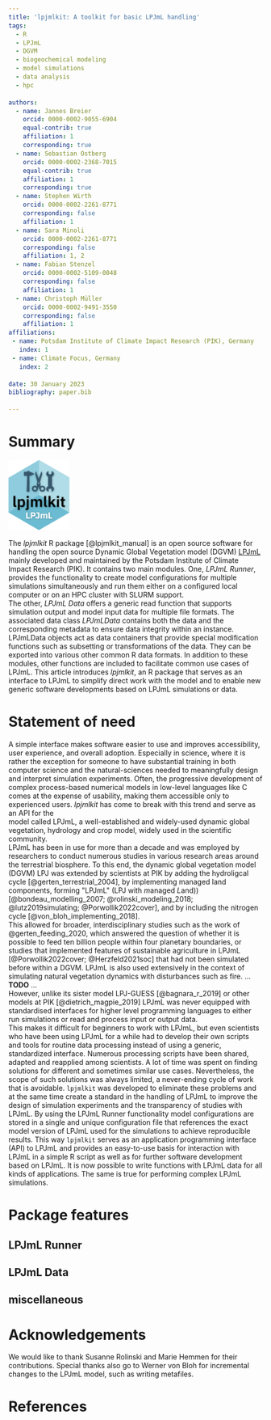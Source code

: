 ```yaml
---
title: 'lpjmlkit: A toolkit for basic LPJmL handling'
tags:
  - R
  - LPJmL
  - DGVM
  - biogeochemical modeling
  - model simulations
  - data analysis
  - hpc

authors:
  - name: Jannes Breier
    orcid: 0000-0002-9055-6904
    equal-contrib: true
    affiliation: 1
    corresponding: true
  - name: Sebastian Ostberg
    orcid: 0000-0002-2368-7015
    equal-contrib: true
    affiliation: 1
    corresponding: true
  - name: Stephen Wirth
    orcid: 0000-0002-2261-8771
    corresponding: false
    affiliation: 1
  - name: Sara Minoli
    orcid: 0000-0002-2261-8771
    corresponding: false
    affiliation: 1, 2
  - name: Fabian Stenzel
    orcid: 0000-0002-5109-0048
    corresponding: false
    affiliation: 1
  - name: Christoph Müller
    orcid: 0000-0002-9491-3550
    corresponding: false
    affiliation: 1
affiliations:
 - name: Potsdam Institute of Climate Impact Research (PIK), Germany
   index: 1
 - name: Climate Focus, Germany
   index: 2

date: 30 January 2023
bibliography: paper.bib

---
```


# Summary

<img src="inst/img/logo.png" alt="drawing" style="width:24%;"/>

[//]: # (![]\(inst/img/logo.png\){width=24% align=left} -> use for final publication)

The *lpjmlkit* R package [@lpjmlkit_manual] is an open source software for
handling the open source Dynamic Global Vegetation model (DGVM)
[LPJmL](https://github.com/PIK-LPJmL/LPJmL) mainly developed and maintained
by the Potsdam Institute of Climate Impact Research (PIK).
It contains two main modules. One, *LPJmL Runner*, provides the functionality to
create model configurations for multiple simulations simultaneously and run them
either on a configured local computer or on an HPC cluster with SLURM support.\
The other, *LPJmL Data* offers a generic read function that supports
simulation output and model input data for multiple file formats.
The associated data class *LPJmLData* contains both the data and the
corresponding metadata to ensure data integrity within an instance. LPJmLData
objects act as data containers that provide special modification functions
such as subsetting or transformations of the data. They can be exported into
various other common R data formats.
In addition to these modules, other functions are included to facilitate common
use cases of LPJmL. This article introduces *lpjmlkit*, an R package
that serves as an interface to LPJmL to simplify direct work with the model and
to enable new generic software developments based on LPJmL simulations or data.



# Statement of need

A simple interface makes software easier to use and improves accessibility,
user experience, and overall adoption. Especially in science, where it is rather
the exception for someone to have substantial training in both computer science and the
natural-sciences needed to meaningfully design and interpret simulation experiments. 
Often, the progressive development of complex process-based
numerical models in low-level languages like C comes at the expense of
usability, making them accessible only to experienced users.
*lpjmlkit* has come to break with this trend and serve as an API for the  
model called LPJmL, a well-established and widely-used dynamic global vegetation, hydrology and crop model, 
widely used in the scientific community.\
LPJmL has been in use for more than a decade and was employed by researchers
to conduct numerous studies in various research areas around the
terrestrial biosphere. To this end, the dynamic global vegetation model (DGVM) LPJ was extended by
scientists at PIK by adding the hydroligcal cycle [@gerten_terrestrial_2004],
by implementing managed land components, forming "LPJmL" (LPJ with *m*anaged *L*and))
[@bondeau_modelling_2007; @rolinski_modeling_2018; @lutz2019simulating; @Porwollik2022cover],
and by including the nitrogen cycle [@von_bloh_implementing_2018].\
This allowed for broader, interdisciplinary studies such as the work of
@gerten_feeding_2020, which answered the question of whether it is possible to
feed ten billion people within four planetary boundaries, or studies that
implemented features of sustainable agriculture in LPJmL [@Porwollik2022cover; @Herzfeld2021soc] 
that had not been simulated before within a DGVM. LPJmL is also used extensively in the context of
simulating natural vegetation dynamics with disturbances such as fire. ...
**TODO** ...\
However, unlike its sister model LPJ-GUESS [@bagnara_r_2019] or other
models at PIK [@dietrich_magpie_2019] LPJmL was never equipped with standardised
interfaces for higher level programming languages to either run simulations or
read and process input or output data.\
This makes it difficult for beginners to work with LPJmL, but even scientists
who have been using LPJmL for a while had to develop their own scripts and tools
for routine data processing instead of using a generic, standardized interface.
Numerous processing scripts have been shared, adapted and reapplied among
scientists. A lot of time was spent on finding solutions for different and
sometimes similar use cases. Nevertheless, the scope of such solutions was
always limited, a never-ending cycle of work that is avoidable.
`lpjmlkit` was developed to eliminate these problems and at the same time create
a standard in the handling of LPJmL to improve the design of simulation experiments
and the transparency of studies with LPJmL. By using the LPJmL Runner
functionality model configurations are stored in a single and unique
configuration file that references the exact model version of LPJmL
used for the simulations to achieve reproducible results.
This way `lpjmlkit` serves as an application programming interface (API) to
LPJmL and provides an easy-to-use basis for interaction with LPJmL in a simple
R script as well as for further software development based on LPJmL. It is now
possible to write functions with LPJmL data for all kinds of applications.
The same is true for performing complex LPJmL simulations.

# Package features


## LPJmL Runner


## LPJmL Data


## miscellaneous


# Acknowledgements

We would like to thank Susanne Rolinski and Marie Hemmen for their
contributions. Special thanks also go to Werner von Bloh for incremental changes
to the LPJmL model, such as writing metafiles.

# References
